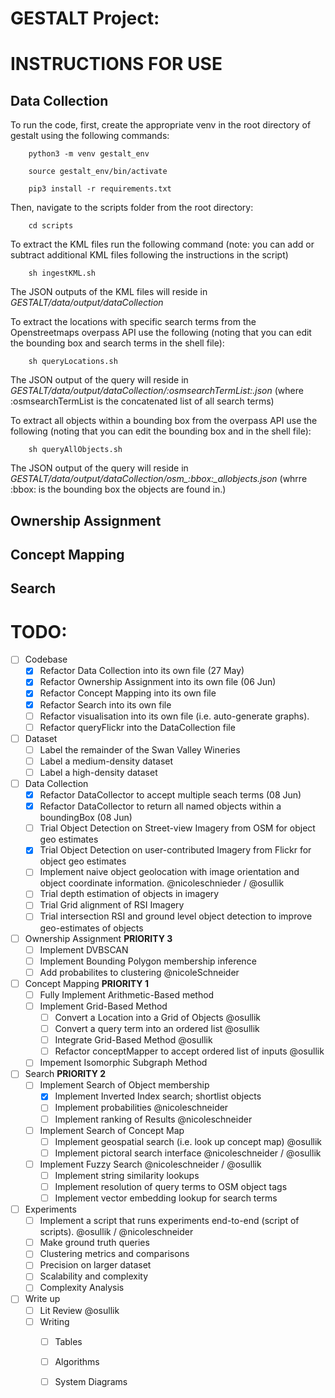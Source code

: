 # GESTALT Project:

# INSTRUCTIONS FOR USE

## Data Collection

To run the code, first, create the appropriate venv in the root directory of gestalt using the following commands: 

        python3 -m venv gestalt_env

        source gestalt_env/bin/activate

        pip3 install -r requirements.txt

Then, navigate to the scripts folder from the root directory: 

        cd scripts

To extract the KML files run the following command (note: you can add or subtract additional KML files following the instructions in the script)

        sh ingestKML.sh

The JSON outputs of the KML files will reside in *GESTALT/data/output/dataCollection*

To extract the locations with specific search terms from the Openstreetmaps overpass API use the following (noting that you can edit the bounding box and search terms in the shell file):

        sh queryLocations.sh

The JSON output of the query will reside in *GESTALT/data/output/dataCollection/:osmsearchTermList:.json* (where :osmsearchTermList is the concatenated list of all search terms)

To extract all objects within a bounding box from the overpass API use the following (noting that you can edit the bounding box and in the shell file):

        sh queryAllObjects.sh

The JSON output of the query will reside in *GESTALT/data/output/dataCollection/osm_:bbox:_allobjects.json* (whrre :bbox: is the bounding box the objects are found in.)



## Ownership Assignment 

## Concept Mapping

## Search

# TODO: 

- [ ] Codebase 
    - [X] Refactor Data Collection into its own file (27 May)
    - [X] Refactor Ownership Assignment into its own file (06 Jun)
    - [X] Refactor Concept Mapping into its own file
    - [X] Refactor Search into its own file
    - [ ] Refactor visualisation into its own file (i.e. auto-generate graphs). 
    - [ ] Refactor queryFlickr into the DataCollection file

- [ ] Dataset
    - [ ] Label the remainder of the Swan Valley Wineries
    - [ ] Label a medium-density dataset
    - [ ] Label a high-density dataset

- [ ] Data Collection
    - [X] Refactor DataCollector to accept multiple seach terms (08 Jun)
    - [X] Refactor DataCollector to return all named objects within a boundingBox (08 Jun)
    - [ ] Trial Object Detection on Street-view Imagery from OSM for object geo estimates
    - [X] Trial Object Detection on user-contributed Imagery from Flickr for object geo estimates
    - [ ] Implement naive object geolocation with image orientation and object coordinate information. @nicoleschnieder / @osullik
    - [ ] Trial depth estimation of objects in imagery
    - [ ] Trial Grid alignment of RSI Imagery 
    - [ ] Trial intersection RSI and ground level object detection to improve geo-estimates of objects

- [ ] Ownership Assignment **PRIORITY 3**
    - [ ] Implement DVBSCAN
    - [ ] Implement Bounding Polygon membership inference
    - [ ] Add probabilites to clustering @nicoleSchneider

- [ ] Concept Mapping **PRIORITY 1**
    - [ ] Fully Implement Arithmetic-Based method
    - [ ] Implement Grid-Based Method
        - [ ] Convert a Location into a Grid of Objects @osullik
        - [ ] Convert a query term into an ordered list @osullik
        - [ ] Integrate Grid-Based Method @osullik
        - [ ] Refactor conceptMapper to accept ordered list of inputs @osullik
    - [ ] Impement Isomorphic Subgraph Method

- [ ] Search **PRIORITY 2**
    - [ ] Implement Search of Object membership
        - [X] Implement Inverted Index search; shortlist objects
        - [ ] Implement probabilities @nicoleschneider
        - [ ] Implement ranking of Results @nicoleschneider
    - [ ] Implement Search of Concept Map
        - [ ] Implement geospatial search (i.e. look up concept map) @osullik
        - [ ] Implement pictoral search interface @nicoleschneider / @osullik
    - [ ] Implement Fuzzy Search @nicoleschneider / @osullik
        - [ ] Implement string similarity lookups
        - [ ] Implement resolution of query terms to OSM object tags
        - [ ] Implement vector embedding lookup for search terms

- [ ] Experiments
    - [ ] Implement a script that runs experiments end-to-end (script of scripts). @osullik / @nicoleschneider
    - [ ] Make ground truth queries
    - [ ] Clustering metrics and comparisons
    - [ ] Precision on larger dataset
    - [ ] Scalability and complexity
    - [ ] Complexity Analysis

- [ ] Write up
    - [ ] Lit Review @osullik
    - [ ] Writing
        - [ ] Tables
        - [ ] Algorithms
        - [ ] System Diagrams




